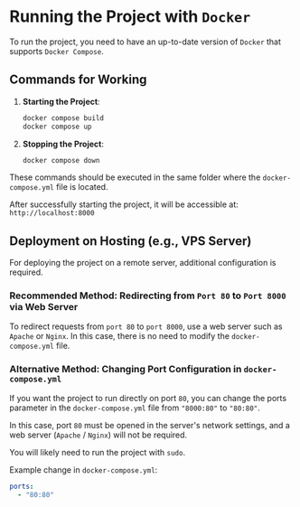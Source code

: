 # Running the Project with `Docker`

To run the project, you need to have an up-to-date version of `Docker` that supports `Docker Compose`.

## Commands for Working

1. **Starting the Project**:
   ```bash
   docker compose build
   docker compose up
   ```
   
2. **Stopping the Project**:
   ```bash
   docker compose down
   ```
   
These commands should be executed in the same folder where the `docker-compose.yml` file is located.


After successfully starting the project, it will be accessible at: 
`http://localhost:8000`

## Deployment on Hosting (e.g., VPS Server)
For deploying the project on a remote server, additional configuration is required.

### Recommended Method: Redirecting from `Port 80` to `Port 8000` via Web Server
To redirect requests from `port 80` to `port 8000`, use a web server such as `Apache` or `Nginx`. In this case, there is no need to modify the `docker-compose.yml` file.

### Alternative Method: Changing Port Configuration in `docker-compose.yml`

If you want the project to run directly on port `80`, you can change the ports parameter in the `docker-compose.yml` file from `"8000:80"` to `"80:80"`.

In this case, port `80` must be opened in the server's network settings, and a web server (`Apache` / `Nginx`) will not be required.

You will likely need to run the project with `sudo`.

Example change in `docker-compose.yml`:

```yaml
ports:
  - "80:80"
```
